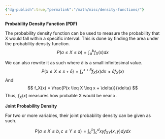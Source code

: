```yaml
---
{"dg-publish":true,"permalink":"/math/misc/density-functions/"}
---
```




**Probability Density Function (PDF)**

The probability density function can be used to measure the probability that X would fall within a specific interval. This is done by finding the area under the probability density function.
$$
P(a \leq X \leq b) = \int_a^b f_X(x) dx
$$

We can also rewrite it as such where $\delta$ is a small infinitesimal value. 
$$
P(x \leq X \leq x + \delta ) = \int_x^{x+\delta} f_X(x) dx \approx \delta f_X(x)
$$
And
$$
f_X(x) = \frac{P(x \leq X \leq x + \delta)}{\delta}
$$
Thus, $f_X(x)$ measures how probable X would be near x.

**Joint Probability Density**

For two or more variables, their joint probability density can be given as such.

$$
P(a \leq X \leq b, c \leq Y \leq d) = \int_a^b \int_c^d xy f_{XY}(x,y) dy dx
$$

